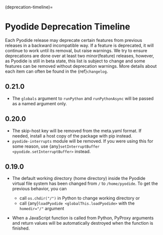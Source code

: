 (deprecation-timeline)=

# Pyodide Deprecation Timeline

Each Pyodide release may deprecate certain features from previous releases in a backward incompatible way.
If a feature is deprecated, it will continue to work until its removal, but raise warnings.
We try to ensure deprecations are done over at least two minor(feature) releases,
however, as Pyodide is still in beta state, this list is subject to change and
some features can be removed without deprecation warnings.
More details about each item can often be found in the {ref}`changelog`.

## 0.21.0

- The `globals` argument to `runPython` and `runPythonAsync` will be passed as a named argument only.

## 0.20.0

- The skip-host key will be removed from the meta.yaml format. If needed, install a host copy of the package with pip instead.
- `pyodide-interrupts` module will be removed. If you were using this for some reason, use
  {any}`setInterruptBuffer <pyodide.setInterruptBuffer>` instead.

## 0.19.0

- The default working directory (home directory) inside the Pyodide
  virtual file system has been changed from `/` to `/home/pyodide`. To get the
  previous behavior, you can

  - call `os.chdir("/")` in Python to change working directory or
  - call {any}`loadPyodide <globalThis.loadPyodide>` with the `homedir="/"`
    argument

- When a JavaScript function is called from Python, PyProxy arguments and return values will be automatically destroyed when the function is finished.
